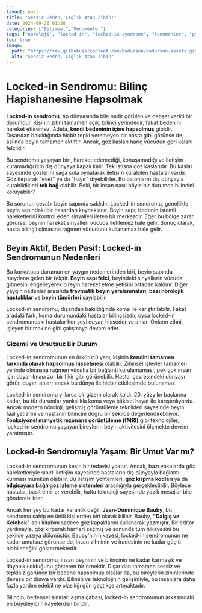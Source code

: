 ```yaml
---
layout: post
title: "Sessiz Beden, Çığlık Atan Zihin!"
date: 2024-09-26 01:28
categories: ["Bilimsel","Fenomenler"]
tags: ["noroloji", "locked-in", "locked-in-syndrome", "fenomenler", "psikoloji"]
toc: true
image:
  path: "https://raw.githubusercontent.com/badursun/badursun-assets.github.io/refs/heads/main/img/locked-in-syndrome-66eea9d5bb2aa.webp"
  alt: "Sessiz Beden, Çığlık Atan Zihin"
---
```


# Locked-in Sendromu: Bilinç Hapishanesine Hapsolmak

**Locked-in sendromu**, tıp dünyasında bile nadir görülen ve dehşet verici bir durumdur. Kişinin zihni tamamen açık, bilinci yerindedir, fakat bedenini hareket ettiremez. Adeta, **kendi bedeninin içine hapsolmuş** gibidir. Dışarıdan bakıldığında hiçbir tepki veremeyen bir hasta gibi görünse de, aslında beyin tamamen aktiftir. Ancak, göz kasları hariç vücudun geri kalanı felçlidir.

Bu sendromu yaşayan biri, hareket edemediği, konuşamadığı ve iletişim kuramadığı için dış dünyaya kapalı kalır. Tek istisna göz kaslarıdır. Bu kaslar sayesinde gözlerini sağa sola oynatarak iletişim kurabilen hastalar vardır. Göz kırparak "evet" ya da "hayır" diyebilirler. Bu da onların dış dünyayla kurabildikleri **tek bağ** olabilir. Peki, bir insan nasıl böyle bir durumda bilincini koruyabilir?

Bu sorunun cevabı beyin sapında saklıdır. Locked-in sendromu, genellikle beyin sapındaki bir hasardan kaynaklanır. Beyin sapı, bedenin istemli hareketlerini kontrol eden sinyalleri ileten bir merkezdir. Eğer bu bölge zarar görürse, beynin hareket sinyalleri vücuda iletilemez hale gelir. Sonuç olarak, hasta bilinçli olmasına rağmen vücudunu kullanamaz hale gelir.

## Beyin Aktif, Beden Pasif: Locked-in Sendromunun Nedenleri

Bu korkutucu durumun en yaygın nedenlerinden biri, beyin sapında meydana gelen bir felçtir. **Beyin sapı felci**, beyindeki sinyallerin vücuda gitmesini engelleyerek bireyin hareket etme yetisini ortadan kaldırır. Diğer yaygın nedenler arasında **travmatik beyin yaralanmaları**, **bazı nörolojik hastalıklar** ve **beyin tümörleri** sayılabilir.

Locked-in sendromu, dışarıdan bakıldığında koma ile karıştırılabilir. Fakat aradaki fark, koma durumundaki hastalar bilinçsizdir, oysa locked-in sendromundaki hastalar her şeyi duyar, hisseder ve anlar. Onların zihni, işleyen bir makine gibi çalışmaya devam eder.

### Gizemli ve Umutsuz Bir Durum

Locked-in sendromunun en ürkütücü yanı, kişinin **kendini tamamen farkında olarak hapsolmuş hissetmesi** olabilir. Zihinsel işlevler tamamen yerinde olmasına rağmen vücutla bir bağlantı kurulamaması, pek çok insan için dayanılması zor bir fikir gibi görünebilir. Hasta, çevresindeki dünyayı görür, duyar, anlar; ancak bu dünya ile hiçbir etkileşimde bulunamaz.

Locked-in sendromu yıllarca bir gizem olarak kaldı. 20. yüzyılın başlarına kadar, bu tür durumlar yanlışlıkla koma veya bitkisel hayat ile karıştırılıyordu. Ancak modern nöroloji, gelişmiş görüntüleme teknikleri sayesinde beyin faaliyetlerini ve hastanın bilincini doğru bir şekilde değerlendirebiliyor. **Fonksiyonel manyetik rezonans görüntüleme (fMRI)** gibi teknolojiler, locked-in sendromu yaşayan bireylerin beyin aktivitesini ölçmekte devrim yaratmıştır.

## Locked-in Sendromuyla Yaşam: Bir Umut Var mı?

Locked-in sendromunun kesin bir tedavisi yoktur. Ancak, bazı vakalarda göz hareketleriyle sınırlı iletişim sayesinde hastaların dış dünyayla bağlantı kurması mümkün olabilir. Bu iletişim yöntemleri, **göz kırpma kodları** ya da **bilgisayara bağlı göz izleme sistemleri** aracılığıyla gerçekleştirilir. Böylece hastalar, basit emirler verebilir, hatta teknoloji sayesinde yazılı mesajlar bile gönderebilirler.

Ancak her şey bu kadar karanlık değil. **Jean-Dominique Bauby**, bu sendroma sahip en ünlü kişilerden biri olarak bilinir. Bauby, **"Dalgıç ve Kelebek"** adlı kitabını sadece göz kapaklarını kullanarak yazmıştır. Bir editör yardımıyla, göz kırparak harfleri seçmiş ve sonunda tüm hikayesini bu şekilde yazıya dökmüştür. Bauby'nin hikayesi, locked-in sendromunun ne kadar umutsuz görünse de, insan zihninin ve iradesinin ne kadar güçlü olabileceğini göstermektedir.

Locked-in sendromu, insan beyninin ve bilincinin ne kadar karmaşık ve dayanıklı olduğunu gösteren bir örnektir. Dışarıdan tamamen sessiz ve tepkisiz görünen bir bedene hapsolmuş olsalar da, bu bireylerin zihinlerinde devasa bir dünya vardır. Bilimin ve teknolojinin gelişimiyle, bu insanlara daha fazla yardım edebilme olasılığı gün geçtikçe artmaktadır.

Bilincin, bedensel sınırları aşma çabası, locked-in sendromunun arkasındaki en büyüleyici hikayelerden biridir.